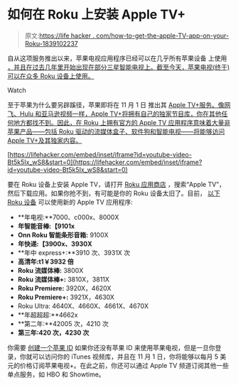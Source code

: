 # 如何在 Roku 上安装 Apple TV+

> 原文:[https://life hacker . com/how-to-get-the-apple-TV-app-on-your-Roku-1839102237](https://lifehacker.com/how-to-get-the-apple-tv-app-on-your-roku-1839102237)

自从这项服务推出以来，苹果电视应用程序已经可以在几乎所有苹果设备 上使用 [，并且在过去几年里开始出现在部分三星智能电视上。截至今天，苹果电视(终于)可以在众多 Roku 设备上使用。](https://lifehacker.com/how-to-get-free-apple-tv-with-your-apple-device-1838412966)

Watch

至于苹果为什么要另辟蹊径，苹果即将在 11 月 1 日 推出其 [Apple TV+服务。像网飞、Hulu 和亚马逊视频一样，Apple TV+将拥有自己的独家节目库，你在其他任何地方都找不到。因此，在 Roku 上拥有官方的 Apple TV 应用程序意味着大量非苹果产品——包括 Roku 驱动的流媒体盒子、软件狗和智能电视——将能够访问 Apple TV+及其独家内容。](https://lifehacker.com/everything-from-todays-apple-event-that-actually-matter-1838013573)

 [https://lifehacker.com/embed/inset/iframe?id=youtube-video-Bt5k5Ix_wS8&start=0](https://lifehacker.com/embed/inset/iframe?id=youtube-video-Bt5k5Ix_wS8&start=0) 

要在 Roku 设备上安装 Apple TV，请打开 [Roku 应用商店](https://channelstore.roku.com/browse/apps) ，搜索“Apple TV”，然后下载应用。如果你抢不到，有可能是你的 Roku 设备太旧了。目前， [以下 Roku 设备](https://support.roku.com/article/360036652634) 可以使用新的 Apple TV 应用程序:

*   **年电视:**7000、c000x、8000X
*   **年智能音棒:【9101x**
*   **Onn Roku 智能条形音箱:** 9100X
*   **年快递:【3900x、3930X**
*   **年中 express+:**3910 次、3931X 次
*   **高清年:t1￥3932 倍**
*   **Roku 流媒体棒:** 3800X
*   **Roku 流媒体棒+:** 3810X，3811X
*   **Roku Premiere:** 3920X，4620X
*   **Roku Premiere+:** 3921X，4630X
*   Roku Ultra: 4640X、4660X、4661X、4670X
*   **年超超超:**4662x
*   **第二年:**42005 次，4210 次
*   **第三年:420 次，4230 次**

你需要 [创建一个苹果 ID](https://appleid.apple.com/#!&page=signin) 如果你还没有苹果 ID 来使用苹果电视，但是一旦你登录，你就可以访问你的 iTunes 视频库，并且在 11 月 1 日，你将能够以每月 5 美元的价格订阅苹果电视+。在此之前，你还可以通过 Apple TV 频道订阅其他一些单点服务，如 HBO 和 Showtime。